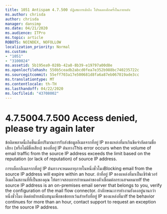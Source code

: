 ```yaml
---
title: 1051 Antispam 4.7.500 ปฏิเสธการเข้าถึง โปรดลองอีกครั้งในภายหลัง
ms.author: chrisda
author: chrisda
manager: dansimp
ms.date: 04/21/2020
ms.audience: ITPro
ms.topic: article
ROBOTS: NOINDEX, NOFOLLOW
localization_priority: Normal
ms.custom:
- "1051"
- "3100024"
ms.assetid: 5b195ea9-028b-42a8-8b39-e19797a00d8e
ms.openlocfilehash: 550b5ceadb2abcd0fea7e352b988bc740235722c
ms.sourcegitcommit: 55eff703a17e500681d8fa6a87eb067019ade3cc
ms.translationtype: MT
ms.contentlocale: th-TH
ms.lasthandoff: 04/22/2020
ms.locfileid: "43708002"
---
```

# <a name="47500-access-denied-please-try-again-later"></a><span data-ttu-id="72e05-102">4.7.500</span><span class="sxs-lookup"><span data-stu-id="72e05-102">4.7.500 Access denied, please try again later</span></span>

<span data-ttu-id="72e05-103">ข้อผิดพลาดนี้เกิดขึ้นเมื่อปริมาณการรับส่งข้อมูลอีเมลจากที่อยู่ IP ของแหล่งที่มาเกินขีดจํากัดตามชื่อเสียง (หรือไม่มีชื่อเสียง) ของที่อยู่ IP ต้นทาง</span><span class="sxs-lookup"><span data-stu-id="72e05-103">This error occurs when the volume of email traffic from the source IP address exceeds the limit based on the reputation (or lack of reputation) of source IP address.</span></span>

<span data-ttu-id="72e05-104">การบล็อกอีเมลจากที่อยู่ IP ต้นทางจะหมดอายุภายในหนึ่งชั่วโมง</span><span class="sxs-lookup"><span data-stu-id="72e05-104">Blocking email from the source IP address will expire within an hour.</span></span> <span data-ttu-id="72e05-105">ถ้าที่อยู่ IP ของแหล่งที่มาเป็นเซิร์ฟเวอร์อีเมลในสถานที่ที่เป็นของคุณ ให้ตรวจสอบการกําหนดค่าของตัวเชื่อมต่อกระแสจดหมาย</span><span class="sxs-lookup"><span data-stu-id="72e05-105">If the source IP address is an on-premises email server that belongs to you, verify the configuration of the mail flow connector.</span></span> <span data-ttu-id="72e05-106">ถ้าลักษณะการทํางานยังคงอยู่นานกว่าหนึ่งชั่วโมง ติดต่อฝ่ายสนับสนุนเพื่อขอข้อยกเว้นสําหรับที่อยู่ IP ของแหล่งที่มา</span><span class="sxs-lookup"><span data-stu-id="72e05-106">If the behavior continues for more than an hour, contact support to request an exception for the source IP address.</span></span>
